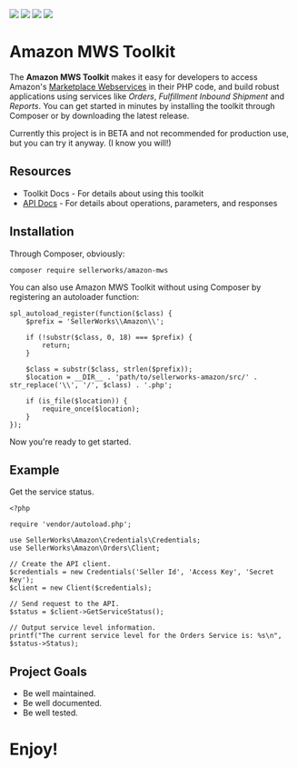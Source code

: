 ![](https://img.shields.io/github/tag/SellerWorks/amazon-mws.svg)
![](https://img.shields.io/travis/php-v/SellerWorks/amazon-mws.svg)
![](https://img.shields.io/travis/SellerWorks/amazon-mws.svg)
![](https://img.shields.io/github/license/SellerWorks/amazon-mws.svg)

# Amazon MWS Toolkit

The **Amazon MWS Toolkit** makes it easy for developers to access Amazon's [Marketplace Webservices](https://developer.amazonservices.com/index.html) in their PHP code, and build robust applications using services like *Orders*, *Fulfillment Inbound Shipment* and *Reports*. You can get started in minutes by installing the toolkit through Composer or by downloading the latest release.

Currently this project is in BETA and not recommended for production use, but you can try it anyway. (I know you will!)

## Resources

* Toolkit Docs - For details about using this toolkit
* [API Docs](https://developer.amazonservices.com/index.html) - For details about operations, parameters, and responses

## Installation

Through Composer, obviously:

```
composer require sellerworks/amazon-mws
```

You can also use Amazon MWS Toolkit without using Composer by registering an autoloader function:

```
spl_autoload_register(function($class) {
    $prefix = 'SellerWorks\\Amazon\\';

    if (!substr($class, 0, 18) === $prefix) {
        return;
    }

    $class = substr($class, strlen($prefix));
    $location = __DIR__ . 'path/to/sellerworks-amazon/src/' . str_replace('\\', '/', $class) . '.php';

    if (is_file($location)) {
        require_once($location);
    }
});
```

Now you're ready to get started.

## Example

Get the service status.

```
<?php

require 'vendor/autoload.php';

use SellerWorks\Amazon\Credentials\Credentials;
use SellerWorks\Amazon\Orders\Client;

// Create the API client.
$credentials = new Credentials('Seller Id', 'Access Key', 'Secret Key');
$client = new Client($credentials);

// Send request to the API.
$status = $client->GetServiceStatus();

// Output service level information.
printf("The current service level for the Orders Service is: %s\n", $status->Status);
```

## Project Goals

* Be well maintained.
* Be well documented.
* Be well tested.

# Enjoy!
